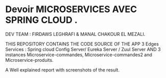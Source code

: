 # Devoir  MICROSERVICES AVEC SPRING CLOUD .
 DEV TEAM : FIRDAWS LEGHRAFI & MANAL CHAKOUR EL MEZALI.    
 
THIS REPOSITORY CONTAINS THE CODE SOURCE OF THE APP 3 Edges Services : Spring cloud Config Server/ Eureka Server / Zuul Server AND 3 instances Microservice-commandes, Microservice-commandes2 and Microservice-produits.   

A Well explained report with screenshots of the result. 
